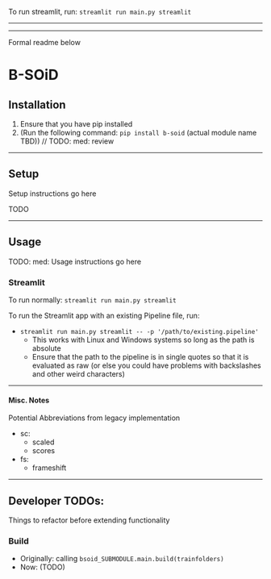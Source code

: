 
To run streamlit, run: `streamlit run main.py streamlit`




---

---

Formal readme below

# B-SOiD

## Installation

1. Ensure that you have pip installed
2. (Run the following command: `pip install b-soid` (actual module name TBD)) // TODO: med: review



------------------------------------------------------------------------------------------------------------------------

## Setup

Setup instructions go here

TODO

------------------------------------------------------------------------------------------------------------------------

## Usage

TODO: med: Usage instructions go here

### Streamlit

To run normally: `streamlit run main.py streamlit`

To run the Streamlit app with an existing Pipeline file, run:

  - `streamlit run main.py streamlit -- -p '/path/to/existing.pipeline'`
    - This works with Linux and Windows systems so long as the path is absolute
    - Ensure that the path to the pipeline is in single quotes so that it is evaluated as raw (or else you 
    could have problems with backslashes and other weird characters)





------------------------------------------------------------------------------------------------------------------------

#### Misc. Notes

Potential Abbreviations from legacy implementation
- sc:
  - scaled
  - scores
- fs:
  - frameshift
  
------------------------------------------------------------------------------------------------------------------------

## Developer TODOs:

Things to refactor before extending functionality

### Build

- Originally: calling `bsoid_SUBMODULE.main.build(trainfolders)`
- Now: (TODO)